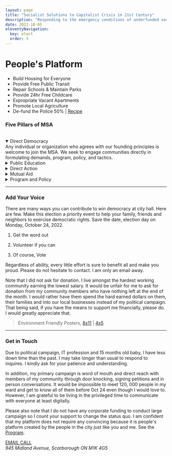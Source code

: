 ```yaml
---
layout: page
title: "Socialist Solutions to Capitalist Crisis in 21st Century"
description: "Responding to the emergency conditions of underfunded social security against uncivilized corporate interest"
date: 2022-10-05
eleventyNavigation:
  key: elect
  order: 3
---
```


# People's Platform

<section>

- Build Housing for Everyone
- Provide Free Public Transit
- Repair Schools & Maintain Parks
- Provide 24hr Free Childcare
- Expropriate Vacant Apartments
- Promote Local Agriculture
- De-fund the Police 50% | [Recipe](https://github.com/kiri-vadivelu/project-108/blob/main/src/assets/docs/peoples-platform.pdf)

</section>

### Five Pillars of MSA

<br>
<details open>
<summary>Direct Democracy</summary>
Any individual or organization who agrees with our founding principles is
welcome to join the MSA. We seek to engage communities directly in
formulating demands, program, policy, and tactics.
</details>
<details>
<summary>Public Education</summary>
The struggle to radically transform society requires widespread education on
the failures of capitalism, imperialism, and colonialism to meet human needs
and on the necessity for a government led by workers and oppressed people.
To this end, we commit to holding public forums and town hall meetings to
amplify the voices of organizers leading the struggle against oppression and
exploitation.
</details>
<details>
<summary>Direct Action</summary>
Transformation of society cannot be achieved solely through parliamentary
means. History shows that all significant advances in human liberation are
won through the mass mobilization of people. The MSA recognizes the blockade
of roads and infrastructure as an important form of democracy. Founding
members of the MSA regularly participate in and organize direct action to
advance our demands, and we do not plan to stop!
</details>
<details>
<summary>Mutual Aid</summary>
The pandemic highlighted once again the human tendency towards mutual
assistance. While the city repeatedly failed to keep its inhabitants safe,
and police brutalized the most vulnerable amongst us, we stepped up. We keep
us safe! The MSA will organize mutual aid, not because it cannot succeed in
meeting all unmet needs, but because we strive to elevate our ability to
keep our communities safe into political power.
</details>
<details>
<summary>Program and Policy</summary>
The transformable vision we advance for the people living in our city needs
to be made clear in program and policy. The crystallization of our general
demands into a concrete plan will show that socialism not only better meets
the needs of people but in many cases, will cost workers and oppressed
people less. What we need to do, to begin, is to get rid of the food
scalpers, housing profiteers, and parasitic oligarchs!
</details>

---

### Add Your Voice

There are many ways you can contribute to win democracy at city hall. Here
are few. Make this election a priority event to help your family, friends
and neighbors to exercise democratic rights. Save the date, election day on
Monday, October 24, 2022.

1. Get the word out

2. Volunteer if you can

3. Of course, Vote

Regardless of ability, every little effort is sure to benefit all and make
you proud. Please do not hesitate to contact. I am only an email away.

Note that I did not ask for donation. I live amongst the hardest working
community earning the lowest salary. It would be unfair for me to ask for
donation from my community members who have nothing left at the end of the month. I would rather have them spend the hard earned dollars on them, their families and into our local businesses instead of my political campaign. That being said, if you have the means to support me financially, please do. I would greatly appreciate that.

> Environment Friendly Posters, [8x11](https://github.com/kiri-vadivelu/project-108/blob/main/src/assets/docs/8x11.pdf) | [4x5](https://github.com/kiri-vadivelu/project-108/blob/main/src/assets/docs/4x5.pdf)

---

### Get in Touch

Due to political campaign, IT profession and 15 months old baby, I have less
down time than the past. I may take longer than usual to respond to
inquires. I kindly ask for your patience and understanding.

In addition, my primary campaign is word of mouth and direct reach with
members of my community through door knocking, signing petitions and in
person conversations. It would be impossible to meet 120, 000 people in my
ward and get to know all of them before Oct 24 even though I would love to.
However, I am grateful to be living in the privileged time to
communicate with everyone at least digitally.

Please also note that I do not have any corporate funding to conduct large
campaign so I count your support to change the status quo. I am confident
that my platform does not require any convincing because it is people's
platform created by the people in the city just like you and me. See the [Program](https://github.com/kiri-vadivelu/project-108/blob/main/src/assets/docs/peoples-platform.pdf).

<section>

<a href="mailto:office@kiri-vadivelu.ca?subject = Feedback&body = Message">
   EMAIL
</a>
<a href="tel:416-884-1879">CALL</a>

<address>945 Midland Avenue, Scarborough ON M1K 4G5<address>

</section>
